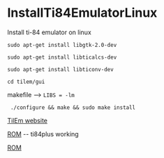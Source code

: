 # InstallTi84EmulatorLinux
Install ti-84 emulator on linux

```sudo apt-get install libgtk-2.0-dev```

```sudo apt-get install libticalcs-dev```

```sudo apt-get install libticonv-dev```

```cd tilem/gui``` 

makefile --> ```LIBS = -lm```

``` ./configure && make && sudo make install```

[TilEm website](http://lpg.ticalc.org/prj_tilem/download.html)

[ROM](https://tiroms.weebly.com/)  -- ti84plus working

[ROM](https://education.ti.com/en/software/details/en/158B7669E4C0493A84D33D9A22FDBD3C/ti-84plusceoperatingsystem)
